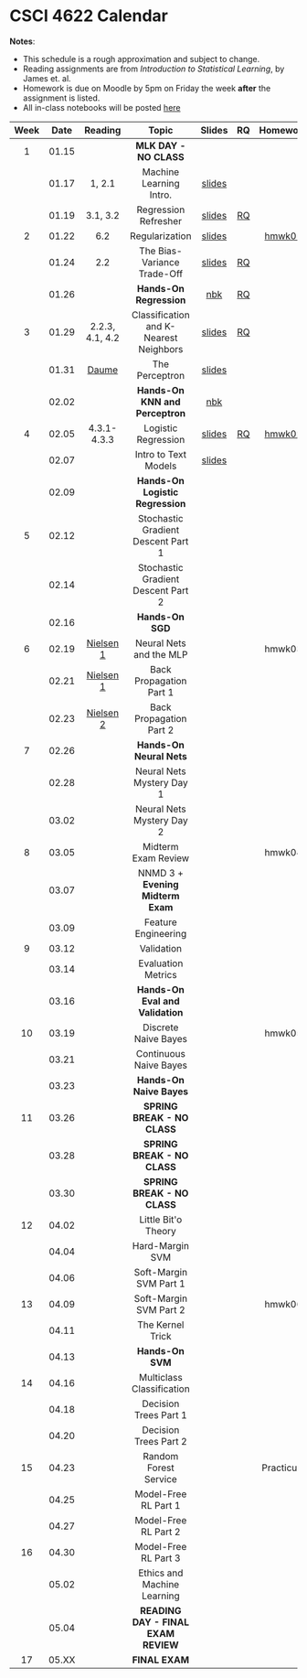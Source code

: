 # CSCI 4622 Calendar

**Notes**:
- This schedule is a rough approximation and subject to change.
- Reading assignments are from _Introduction to Statistical Learning_, by James et. al.
- Homework is due on Moodle by 5pm on Friday the week **after** the assignment is listed.
- All in-class notebooks will be posted [here](https://github.com/chrisketelsen/CSCI-4622-Machine-Learning/tree/master/in-class-notebooks)


| Week   | Date         | Reading      |                   Topic               	   | Slides      | RQ | Homework   | 
|:------:|:------------:| :-----------:| :----------------------------------------:|:-----------:|:--:|:----------:|
| 1      | 01.15        |              | **MLK DAY - NO CLASS**                    |             |    |            |	
|        | 01.17        | 1, 2.1       | Machine Learning Intro.                   | [slides](https://www.cs.colorado.edu/~ketelsen/files/courses/csci4622/slides/lesson01.pdf)	         |    |            |	
|        | 01.19        | 3.1, 3.2     | Regression Refresher                      | [slides](https://www.cs.colorado.edu/~ketelsen/files/courses/csci4622/slides/lesson02.pdf)	         | [RQ](https://moodle.cs.colorado.edu/mod/quiz/view.php?id=21405)   |            |	
| 2      | 01.22        | 6.2          | Regularization                            | [slides](https://www.cs.colorado.edu/~ketelsen/files/courses/csci4622/slides/lesson03.pdf)			 |	  | [hmwk01](https://github.com/chrisketelsen/CSCI-4622-Machine-Learning/tree/master/hmwk/hmwk01) 	   | 
|        | 01.24        | 2.2          | The Bias-Variance Trade-Off               | [slides](https://www.cs.colorado.edu/~ketelsen/files/courses/csci4622/slides/lesson04.pdf)		         | [RQ](https://moodle.cs.colorado.edu/mod/quiz/view.php?id=21517)   |            |	
|        | 01.26        |              | **Hands-On Regression**                   | [nbk](https://github.com/chrisketelsen/CSCI-4622-Machine-Learning/tree/master/in-class-notebooks)			 | [RQ](https://moodle.cs.colorado.edu/mod/quiz/view.php?id=21562)    |            |
| 3      | 01.29        | 2.2.3, 4.1, 4.2| Classification and K-Nearest Neighbors  | [slides](https://www.cs.colorado.edu/~ketelsen/files/courses/csci4622/slides/lesson06.pdf)	         | [RQ](https://moodle.cs.colorado.edu/mod/quiz/view.php?id=21598)   |            | 
|        | 01.31        | [Daume](http://ciml.info/dl/v0_99/ciml-v0_99-ch04.pdf)                                                          								                       | The Perceptron                            | [slides](https://www.cs.colorado.edu/~ketelsen/files/courses/csci4622/slides/lesson07.pdf)	         |    |            | 
|        | 02.02        |              | **Hands-On KNN and Perceptron**           | [nbk](https://github.com/chrisketelsen/CSCI-4622-Machine-Learning/tree/master/in-class-notebooks)			 |    |            |
| 4      | 02.05        | 4.3.1-4.3.3  | Logistic Regression                       | [slides](https://www.cs.colorado.edu/~ketelsen/files/courses/csci4622/slides/lesson09.pdf)	         | [RQ](https://moodle.cs.colorado.edu/mod/quiz/view.php?id=21797)   | [hmwk02](https://github.com/chrisketelsen/CSCI-4622-Machine-Learning/tree/master/hmwk/hmwk02)       | 
|        | 02.07        |              | Intro to Text Models                      | [slides](https://www.cs.colorado.edu/~ketelsen/files/courses/csci4622/slides/lesson10.pdf)            |    |            | 	
|        | 02.09        |              | **Hands-On Logistic Regression**          |   		 	 |    |            |
| 5      | 02.12        |              | Stochastic Gradient Descent Part 1        |	         |    |            | 
|        | 02.14        |              | Stochastic Gradient Descent Part 2        |	         |    |            | 
|        | 02.16        |              | **Hands-On SGD**                          |			 |    |            |
| 6      | 02.19        | [Nielsen 1](http://neuralnetworksanddeeplearning.com/chap1.html)                                    	                                       | Neural Nets and the MLP                   |	         |    | hmwk03     | 
|        | 02.21        | [Nielsen 1](http://neuralnetworksanddeeplearning.com/chap1.html)  																		                           | Back Propagation Part 1                   |	         |    |            | 
|        | 02.23        | [Nielsen 2](http://neuralnetworksanddeeplearning.com/chap2.html) 																			                           | Back Propagation Part 2                   |			 |    |            |
| 7      | 02.26        |              | **Hands-On Neural Nets**                  |	         |    |            | 
|        | 02.28        |              | Neural Nets Mystery Day 1 				   |	         |    |            | 
|        | 03.02        |              | Neural Nets Mystery Day 2                 |			 |    |            |
| 8      | 03.05        |              | Midterm Exam Review                       |	         |    | hmwk04     | 
|        | 03.07        |              | NNMD 3 + **Evening Midterm Exam**         |	         |    |            | 
|        | 03.09        |              | Feature Engineering                       |	         |    |            | 
| 9      | 03.12        |              | Validation                                |	         |    |            | 
|        | 03.14        |              | Evaluation Metrics                        |	         |    |            | 
|        | 03.16        |              | **Hands-On Eval and Validation**          |			 |    |            |
| 10     | 03.19        |              | Discrete Naive Bayes                      |	         |    |  hmwk05    | 
|        | 03.21        |              | Continuous Naive Bayes                    |	         |    |            | 
|        | 03.23        |  	           | **Hands-On Naive Bayes**                  |		     |    |            |
| 11     | 03.26        |              | **SPRING BREAK - NO CLASS**               |	         |    |            | 
|        | 03.28        |              | **SPRING BREAK - NO CLASS**               |	         |    |            | 
|        | 03.30        |              | **SPRING BREAK - NO CLASS**               |			 |    |            |
| 12     | 04.02        |              | Little Bit'o Theory 					   |	         |    |            | 
|        | 04.04        |              | Hard-Margin SVM 						   |	         |    |            | 
|        | 04.06        |              | Soft-Margin SVM Part 1                    |			 |    |            |
| 13     | 04.09        |              | Soft-Margin SVM Part 2                    |			 |    | hmwk06     | 
|        | 04.11        |              | The Kernel Trick 						   |			 |	  |	           | 
|        | 04.13        |              | **Hands-On SVM**						   |			 |	  |            | 
| 14     | 04.16        |              | Multiclass Classification 				   |	         |    |            | 
|        | 04.18        |              | Decision Trees Part 1                     |	         |    |            | 
|        | 04.20        |              | Decision Trees Part 2                     |			 |    |            |
| 15     | 04.23        |              | Random Forest Service                     |	         |    | Practicum  | 
|        | 04.25        |              | Model-Free RL  Part 1 					   |	         |    |            | 
|        | 04.27        |              | Model-Free RL	Part 2					   |	    	 |    |            |
| 16     | 04.30        |              | Model-Free RL	Part 3					   |	         |    |            | 
|        | 05.02        |              | Ethics and Machine Learning               |			 |	  |            |
|        | 05.04        |              | **READING DAY - FINAL EXAM REVIEW**	   |			 |	  |            |
| 17     | 05.XX        |              | **FINAL EXAM**                            |			 |	  |  	       | 

<!---
Homework Sketch 

hmwk01: 
- LaTex something based on a picture 
- Implement a Python Class 
- Walk-through of derivation of Normal Eqns for Ridge-Regression 
	- Ask what happens as lam -> infty 
- Regularization study based on credit card data? 
- Bias-Variance Trade-Off - Simulate to get reducible-irreducible error curves

hmwk02:
- implement KNN with canned-ball-tree 
- implement Perceptron from scratch 

hmwk03:
- logistic regression 
- implement lazy sparse regularization 
- implement momentum 
- implement a learning rate schedule 

hmwk04:
- MLP architecture problem 
- Implement backprop 
- Implement gradient checking 

hwmk05:
- Feature engineering (Kaggle In-Class)
- Implement cross-validation (with inference)

hmwk06:
- SVM by hand 
- Implement coordinate ascent 
- theoretical kernel questions 
- use canned SVM
- hyperparameter turning 

Practicum: 
- LOL not telling you 
-->
